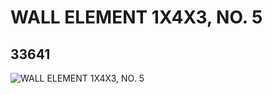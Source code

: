 # WALL ELEMENT 1X4X3, NO. 5
## 33641
![WALL ELEMENT 1X4X3, NO. 5](https://lc-www-live-s.legocdn.com/media/bricks/5/2/6188863.jpg)